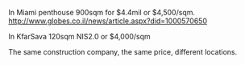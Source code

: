 In Miami penthouse 900sqm for $4.4mil or $4,500/sqm.
http://www.globes.co.il/news/article.aspx?did=1000570650


In KfarSava 120sqm NIS2.0 or $4,000/sqm

The same construction company, the same price, different locations.
